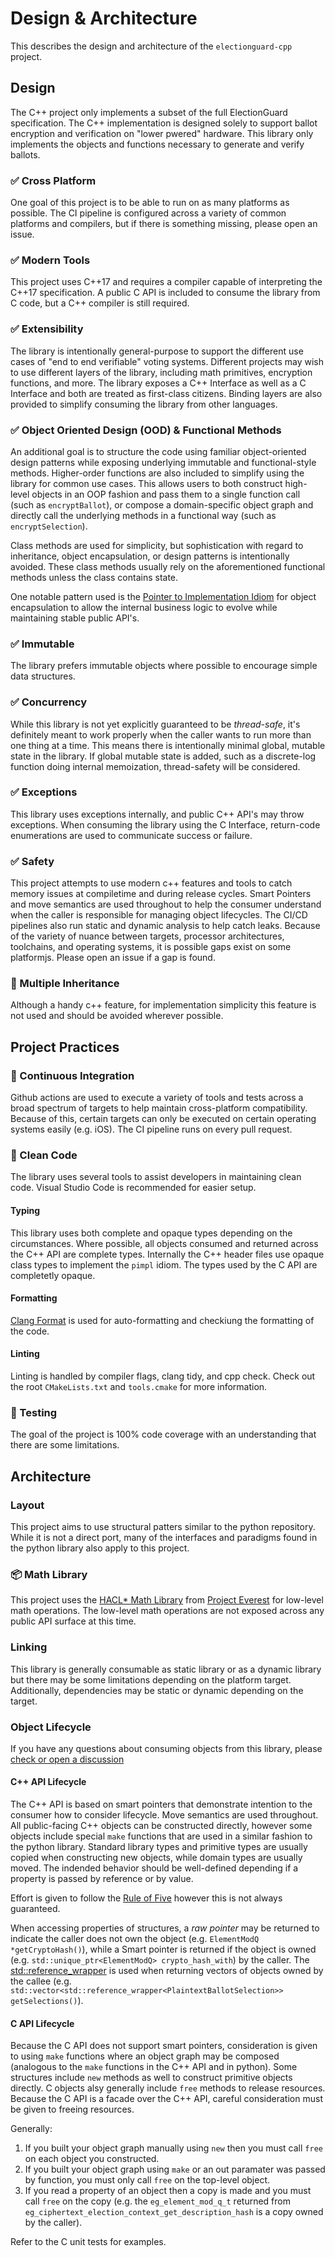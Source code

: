 # Design & Architecture

This describes the design and architecture of the `electionguard-cpp` project.

## Design

The C++ project only implements a subset of the full ElectionGuard specification.  The C++ implementation is designed solely to support ballot encryption and verification on "lower pwered" hardware.  This library only implements the objects and functions necessary to generate and verify ballots.

### ✅ Cross Platform

One goal of this project is to be able to run on as many platforms as possible.  The CI pipeline is configured across a variety of common platforms and compilers, but if there is something missing, please open an issue.

### ✅ Modern Tools

This project uses C++17 and requires a compiler capable of interpreting the C++17 specification.  A public C API is included to consume the library from C code, but a C++ compiler is still required.

### ✅ Extensibility

The library is intentionally general-purpose to support the different use cases of "end to end verifiable" voting systems. Different projects may wish to use different layers of the library, including math primitives, encryption functions, and more.  The library exposes a C++ Interface as well as a C Interface and both are treated as first-class citizens.  Binding layers are also provided to simplify consuming the library from other languages.

### ✅ Object Oriented Design (OOD) & Functional Methods

An additional goal is to structure the code using familiar object-oriented design patterns while exposing underlying immutable and functional-style methods. Higher-order functions are also included to simplify using the library for common use cases.  This allows users to both construct high-level objects in an OOP fashion and pass them to a single function call (such as `encryptBallot`), or compose a domain-specific object graph and directly call the underlying methods in a functional way (such as `encryptSelection`). 

Class methods are used for simplicity, but sophistication with regard to inheritance, object encapsulation, or design patterns is intentionally avoided. These class methods usually rely on the aforementioned functional methods unless the class contains state.

One notable pattern used is the [Pointer to Implementation Idiom](https://en.cppreference.com/w/cpp/language/pimpl) for object encapsulation to allow the internal business logic to evolve while maintaining stable public API's.

### ✅ Immutable

The library prefers immutable objects where possible to encourage simple data structures.

### ✅ Concurrency

While this library is not yet explicitly guaranteed to be _thread-safe_, it's definitely meant to work properly when the caller wants to run more than one thing at a time. This means there is intentionally minimal global, mutable state in the library.  If global mutable state is added, such as a discrete-log function doing internal memoization, thread-safety will be considered.

### ✅ Exceptions

This library uses exceptions internally, and public C++ API's may throw exceptions.  When consuming the library using the C Interface, return-code enumerations are used to communicate success or failure.

### ✅ Safety

This project attempts to use modern c++ features and tools to catch memory issues at compiletime and during release cycles.  Smart Pointers and move semantics are used throughout to help the consumer understand when the caller is responsible for managing object lifecycles.  The CI/CD pipelines also run static and dynamic analysis to help catch leaks.  Because of the variety of nuance between targets, processor architectures, toolchains, and operating systems, it is possible gaps exist on some platformjs.  Please open an issue if a gap is found.

### 🚫 Multiple Inheritance

Although a handy c++ feature, for implementation simplicity this feature is not used and should be avoided wherever possible.

## Project Practices

### 🚀 Continuous Integration

Github actions are used to execute a variety of tools and tests across a broad spectrum of targets to help maintain cross-platform compatibility.  Because of this, certain targets can only be executed on certain operating systems easily (e.g. iOS).  The CI pipeline runs on every pull request.

### 🧹 Clean Code

The library uses several tools to assist developers in maintaining clean code. Visual Studio Code is recommended for easier setup.

#### Typing

This library uses both complete and opaque types depending on the circumstances.  Where possible, all objects consumed and returned across the C++ API are complete types.  Internally the C++ header files use opaque class types to implement the `pimpl` idiom.  The types used by the C API are completetly opaque.

#### Formatting

[Clang Format](https://clang.llvm.org/docs/ClangFormat.html) is used for auto-formatting and checkiung the formatting of the code.

#### Linting

Linting is handled by compiler flags, clang tidy, and cpp check.  Check out the root `CMakeLists.txt` and `tools.cmake` for more information.

### 🧪 Testing

The goal of the project is 100% code coverage with an understanding that there are some limitations.

## Architecture

### Layout

This project aims to use structural patters similar to the python repository.  While it is not a direct port, many of the interfaces and paradigms found in the python library also apply to this project.

### 📦 Math Library

This project uses the [HACL* Math Library](https://github.com/project-everest/hacl-star) from [Project Everest](https://project-everest.github.io/) for low-level math operations.  The low-level math operations are not exposed across any public API surface at this time.

### Linking

This library is generally consumable as static library or as a dynamic library but there may be some limitations depending on the platform target.  Additionally, dependencies may be static or dynamic depending on the target.

### Object Lifecycle

If you have any questions about consuming objects from this library, please [check or open a discussion](https://github.com/microsoft/electionguard/discussions)

#### C++ API Lifecycle

The C++ API is based on smart pointers that demonstrate intention to the consumer how to consider lifecycle.  Move semantics are used throughout.  All public-facing C++ objects can be constructed directly, however some objects include special `make` functions that are used in a similar fashion to the python library.  Standard library types and primitive types are usually copied when constructing new objects, while domain types are usually moved.  The indended behavior should be well-defined depending if a property is passed by reference or by value.

Effort is given to follow the [Rule of Five](https://cpppatterns.com/patterns/rule-of-five.html) however this is not always guaranteed.

When accessing properties of structures, a _raw pointer_ may be returned to indicate the caller does not own the object (e.g. `ElementModQ *getCryptoHash()`), while a Smart pointer is returned if the object is owned (e.g. `std::unique_ptr<ElementModQ> crypto_hash_with`) by the caller.  The [std::reference_wrapper](https://en.cppreference.com/w/cpp/utility/functional/reference_wrapper) is used when returning vectors of objects owned by the callee (e.g. `std::vector<std::reference_wrapper<PlaintextBallotSelection>> getSelections()`).  

#### C API Lifecycle

Because the C API does not support smart pointers, consideration is given to using `make` functions where an object graph may be composed (analogous to the `make` functions in the C++ API and in python).  Some structures include `new` methods as well to construct primitive objects directly.  C objects alsy generally include `free` methods to release resources.  Because the C API is a facade over the C++ API, careful consideration must be given to freeing resources.

Generally:
1. If you built your object graph manually using `new` then you must call `free` on each object you constructed.
2. If you built your object graph using `make` or an out paramater was passed by function, you must only call `free` on the top-level object.
3. If you read a property of an object then a copy is made and you must call `free` on the copy (e.g. the `eg_element_mod_q_t` returned from `eg_ciphertext_election_context_get_description_hash` is a copy owned by the caller).

Refer to the C unit tests for examples.
